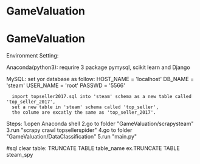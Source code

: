 # GameValuation
# GameValuation

Environment Setting:

  Anaconda(python3):
    requrire 3 package pymysql, scikit learn and Django

  MySQL:
    set yor database as follow:
      HOST_NAME = 'localhost'
      DB_NAME = 'steam'
      USER_NAME = 'root'
      PASSWD = '5566'

      import topseller2017.sql into 'steam' schema as a new table called 'top_seller_2017',
      set a new table in 'steam' schema called 'top_seller',
      the colume are excatly the same as 'top_seller_2017'.

Steps:
  1.open Anaconda shell
  2.go to folder "GameValuation/scrapysteam"
  3.run "scrapy crawl topsellerspider"
  4.go to folder "GameValuation/DataClassification"
  5.run "main.py"

#sql clear table: TRUNCATE TABLE table_name ex.TRUNCATE TABLE steam_spy
